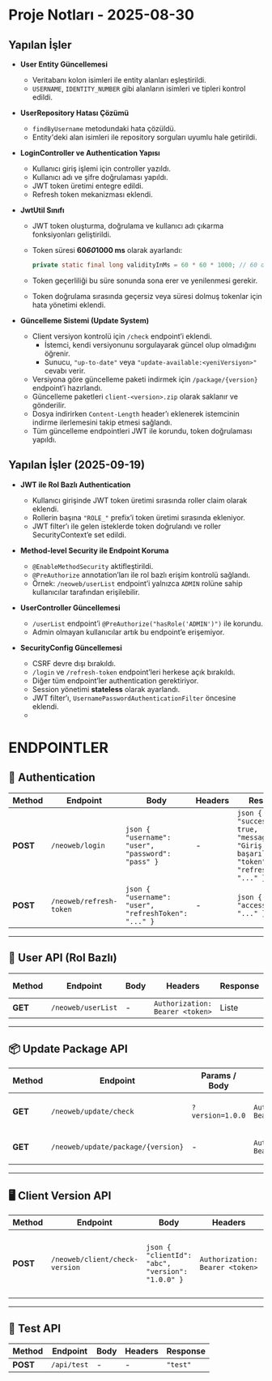 # Proje Notları - 2025-08-30

## Yapılan İşler

- **User Entity Güncellemesi**
  - Veritabanı kolon isimleri ile entity alanları eşleştirildi.
  - `USERNAME`, `IDENTITY_NUMBER` gibi alanların isimleri ve tipleri kontrol edildi.

- **UserRepository Hatası Çözümü**
  - `findByUsername` metodundaki hata çözüldü.
  - Entity'deki alan isimleri ile repository sorguları uyumlu hale getirildi.

- **LoginController ve Authentication Yapısı**
  - Kullanıcı giriş işlemi için controller yazıldı.
  - Kullanıcı adı ve şifre doğrulaması yapıldı.
  - JWT token üretimi entegre edildi.
  - Refresh token mekanizması eklendi.

- **JwtUtil Sınıfı**
  - JWT token oluşturma, doğrulama ve kullanıcı adı çıkarma fonksiyonları geliştirildi.
  - Token süresi **60*60*1000 ms** olarak ayarlandı:

    ```java
    private static final long validityInMs = 60 * 60 * 1000; // 60 dk
    ```

  - Token geçerliliği bu süre sonunda sona erer ve yenilenmesi gerekir.
  - Token doğrulama sırasında geçersiz veya süresi dolmuş tokenlar için hata yönetimi eklendi.

- **Güncelleme Sistemi (Update System)**
  - Client versiyon kontrolü için `/check` endpoint’i eklendi.
    - İstemci, kendi versiyonunu sorgulayarak güncel olup olmadığını öğrenir.
    - Sunucu, `"up-to-date"` veya `"update-available:<yeniVersiyon>"` cevabı verir.
  - Versiyona göre güncelleme paketi indirmek için `/package/{version}` endpoint’i hazırlandı.
  - Güncelleme paketleri `client-<version>.zip` olarak saklanır ve gönderilir.
  - Dosya indirirken `Content-Length` header’ı eklenerek istemcinin indirme ilerlemesini takip etmesi sağlandı.
  - Tüm güncelleme endpointleri JWT ile korundu, token doğrulaması yapıldı.

## Yapılan İşler (2025-09-19)

- **JWT ile Rol Bazlı Authentication**
  - Kullanıcı girişinde JWT token üretimi sırasında roller claim olarak eklendi.
  - Rollerin başına `"ROLE_"` prefix’i token üretimi sırasında ekleniyor.
  - JWT filter’ı ile gelen isteklerde token doğrulandı ve roller SecurityContext’e set edildi.

- **Method-level Security ile Endpoint Koruma**
  - `@EnableMethodSecurity` aktifleştirildi.
  - `@PreAuthorize` annotation’ları ile rol bazlı erişim kontrolü sağlandı.
  - Örnek: `/neoweb/userList` endpoint’i yalnızca `ADMIN` rolüne sahip kullanıcılar tarafından erişilebilir.

- **UserController Güncellemesi**
  - `/userList` endpoint’i `@PreAuthorize("hasRole('ADMIN')")` ile korundu.
  - Admin olmayan kullanıcılar artık bu endpoint’e erişemiyor.

- **SecurityConfig Güncellemesi**
  - CSRF devre dışı bırakıldı.
  - `/login` ve `/refresh-token` endpoint’leri herkese açık bırakıldı.
  - Diğer tüm endpoint’ler authentication gerektiriyor.
  - Session yönetimi **stateless** olarak ayarlandı.
  - JWT filter’ı, `UsernamePasswordAuthenticationFilter` öncesine eklendi.
  - 
# ENDPOINTLER

## 🔐 Authentication

| Method | Endpoint | Body | Headers | Response |
|--------|----------|------|---------|----------|
| **POST** | `/neoweb/login` | ```json { "username": "user", "password": "pass" } ``` | - | ```json { "success": true, "message": "Giriş başarılı", "token": "...", "refreshToken": "..." } ``` |
| **POST** | `/neoweb/refresh-token` | ```json { "username": "user", "refreshToken": "..." } ``` | - | ```json { "accessToken": "..." } ``` |

---

## 👤 User API (Rol Bazlı)

| Method | Endpoint | Body | Headers | Response | Rol Gereksinimi |
|--------|----------|------|---------|----------|----------------|
| **GET** | `/neoweb/userList` | - | `Authorization: Bearer <token>` | Liste<User> | `ADMIN` |

---

## 📦 Update Package API

| Method | Endpoint | Params / Body | Headers | Response |
|--------|----------|---------------|---------|----------|
| **GET** | `/neoweb/update/check` | `?version=1.0.0` | `Authorization: Bearer <token>` | `"up-to-date"` veya `"update-available:<latestVersion>"` |
| **GET** | `/neoweb/update/package/{version}` | - | `Authorization: Bearer <token>` | ZIP dosyası (`client-{version}.zip`) |

---

## 🖥️ Client Version API

| Method | Endpoint | Body | Headers | Response |
|--------|----------|------|---------|----------|
| **POST** | `/neoweb/client/check-version` | ```json { "clientId": "abc", "version": "1.0.0" } ``` | `Authorization: Bearer <token>` | ```json { "upToDate": false, "latestVersion": "1.3.0", "downloadPath": "/api/update/package/1.3.0", "releaseNotes": "Yeni sürüm mevcut. Yüklemeniz önerilir.", "checksum": "..." } ``` |

---

## 🧪 Test API

| Method | Endpoint | Body | Headers | Response |
|--------|----------|------|---------|----------|
| **POST** | `/api/test` | - | - | `"test"` |


